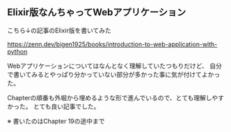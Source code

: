 ## Elixir版なんちゃってWebアプリケーション

こちら↓の記事のElixir版を書いてみた

https://zenn.dev/bigen1925/books/introduction-to-web-application-with-python

Webアプリケーションについてはなんとなく理解していたつもりだけど、
自分で書いてみるとやっぱり分かっていない部分が多かった事に気が付けてよかった。

Chapterの順番も外堀から埋めるような形で進んでいるので、とても理解しやすかった。
とても良い記事でした。

※ 書いたのはChapter 19の途中まで
